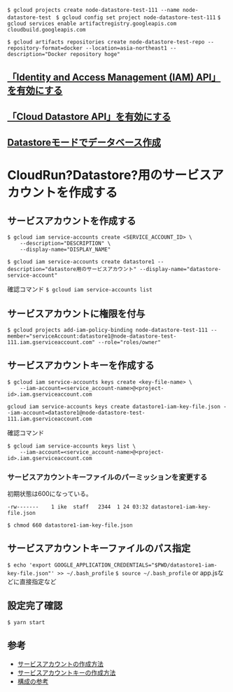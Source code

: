 
`$ gcloud projects create node-datastore-test-111 --name node-datastore-test `
`$ gcloud config set project node-datastore-test-111`
`$ gcloud services enable artifactregistry.googleapis.com cloudbuild.googleapis.com`

`$ gcloud artifacts repositories create node-datastore-test-repo --repository-format=docker --location=asia-northeast1 --description="Docker repository hoge"`



## [「Identity and Access Management (IAM) API」を有効にする](https://console.cloud.google.com/flows/enableapi?apiid=iam.googleapis.com&redirect=https://console.cloud.google.com&_ga=2.232743135.1508092539.1642905291-660800505.1641690169&_gac=1.126930431.1641787854.CjwKCAiArOqOBhBmEiwAsgeLmUKyxFVA2G-PbQiGDcDshQWOkuOjierEGVir-P0Usxx6Q719ysIrXhoCfvkQAvD_BwE)


## [「Cloud Datastore API」を有効にする](https://console.cloud.google.com/flows/enableapi?apiid=datastore.googleapis.com)

## [Datastoreモードでデータベース作成](https://console.cloud.google.com/datastore/welcome?_ga=2.126773709.1508092539.1642905291-660800505.1641690169&_gac=1.55740377.1641787854.CjwKCAiArOqOBhBmEiwAsgeLmUKyxFVA2G-PbQiGDcDshQWOkuOjierEGVir-P0Usxx6Q719ysIrXhoCfvkQAvD_BwE)


# CloudRun?Datastore?用のサービスアカウントを作成する
## サービスアカウントを作成する
```
$ gcloud iam service-accounts create <SERVICE_ACCOUNT_ID> \
    --description="DESCRIPTION" \
    --display-name="DISPLAY_NAME"
```

`$ gcloud iam service-accounts create datastore1 --description="datastore用のサービスアカウント" --display-name="datastore-service-account"`

確認コマンド
`$ gcloud iam service-accounts list`

## サービスアカウントに権限を付与

`$ gcloud projects add-iam-policy-binding node-datastore-test-111 --member="serviceAccount:datastore1@node-datastore-test-111.iam.gserviceaccount.com" --role="roles/owner"`

## サービスアカウントキーを作成する

```
$ gcloud iam service-accounts keys create <key-file-name> \
    --iam-account=<service_account-name>@<project-id>.iam.gserviceaccount.com
```

`gcloud iam service-accounts keys create datastore1-iam-key-file.json --iam-account=datastore1@node-datastore-test-111.iam.gserviceaccount.com`



確認コマンド
```
$ gcloud iam service-accounts keys list \
    --iam-account=<service_account-name>@<project-id>.iam.gserviceaccount.com
```



### サービスアカウントキーファイルのパーミッションを変更する
初期状態は600になっている。
```
-rw-------    1 ike  staff   2344  1 24 03:32 datastore1-iam-key-file.json
```
`$ chmod 660 datastore1-iam-key-file.json`

## サービスアカウントキーファイルのパス指定
`$ echo 'export GOOGLE_APPLICATION_CREDENTIALS="$PWD/datastore1-iam-key-file.json"' >> ~/.bash_profile`
`$ source ~/.bash_profile`
or
app.jsなどに直接指定など


## 設定完了確認
`$ yarn start`

## 参考
- [サービスアカウントの作成方法](https://cloud.google.com/iam/docs/creating-managing-service-accounts#iam-service-accounts-create-gcloud)
- [サービスアカウントキーの作成方法](https://cloud.google.com/iam/docs/creating-managing-service-account-keys#iam-service-account-keys-create-gcloud)
- [構成の参考](https://zenn.dev/kimihiro_n/articles/06bd36a592a942)